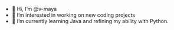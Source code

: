 - 👋 Hi, I’m @v-maya
- 👀 I’m interested in working on new coding projects
- 🌱 I’m currently learning Java and refining my ability with Python.

<!---
v-maya/v-maya is a ✨ special ✨ repository because its `README.md` (this file) appears on your GitHub profile.
You can click the Preview link to take a look at your changes.
--->
